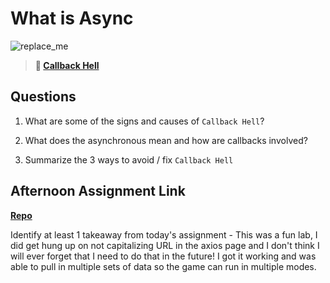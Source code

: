 # What is Async

![replace_me](https://codeworks.blob.core.windows.net/public/assets/img/illustrations/placeholder.svg)

> **📖 [Callback Hell](https://codeworksacademy.com/fs-student-guide/resources/wk4/01-Callbacks)**

## Questions

1. What are some of the signs and causes of `Callback Hell`?

2. What does the asynchronous mean and how are callbacks involved?

3. Summarize the 3 ways to avoid / fix `Callback Hell`

## Afternoon Assignment Link

**[Repo](https://github.com/smithtaylord/trivia)**

Identify at least 1 takeaway from today's assignment
    - This was a fun lab, I did get hung up on not capitalizing URL in the axios page and I don't think I will ever forget that I need to do that in the future! I got it working and was able to pull in multiple sets of data so the game can run in multiple modes. 